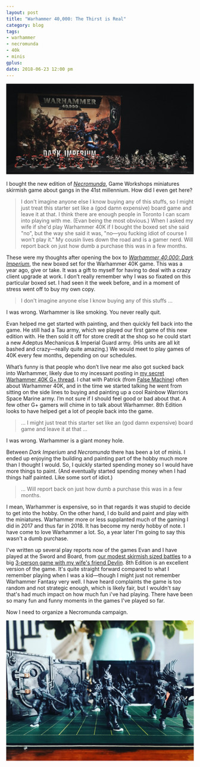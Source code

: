 ```yaml
---
layout: post
title: "Warhammer 40,000: The Thirst is Real"
category: blog
tags:
- warhammer
- necromunda
- 40k
- minis
gplus:
date: 2018-06-23 12:00 pm
---
```



![Painted Dark Imperium](../assets/img/painted-dark-imperium.jpg)

I bought the new edition of [_Necromunda_][Necromunda], Game Workshops miniatures skirmish game about gangs in the 41st millennium. How did I even get here?

> I don't imagine anyone else I know buying any of this stuffs, so I might just treat this starter set like a (god damn expensive) board game and leave it at that. I think there are enough people in Toronto I can scam into playing with me. (Evan being the most obvious.) When I asked my wife if she'd play Warhammer 40K if I bought the boxed set she said "no", but the way she said it was, "no—you fucking idiot of course I won't play it." My cousin lives down the road and is a gamer nerd. Will report back on just how dumb a purchase this was in a few months.

These were my thoughts after opening the box to [_Warhammer 40,000: Dark Imperium_][di], the new boxed set for the Warhammer 40K game. This was a year ago, give or take. It was a gift to myself for having to deal with a crazy client upgrade at work. I don’t really remember why I was so fixated on this particular boxed set. I had seen it the week before, and in a moment of stress went off to buy my own copy.

> I don't imagine anyone else I know buying any of this stuffs …

I was wrong. Warhammer is like smoking. You never really quit. 

Evan helped me get started with painting, and then quickly fell back into the game. He still had a Tau army, which we played our first game of this new edition with. He then sold it off for store credit at the shop so he could start a new Adeptus Mechanicus & Imperial Guard army. (His units are all kit bashed and crazy—really quite amazing.) We would meet to play games of 40K every few months, depending on our schedules.

What’s funny is that people who don’t live near me also got sucked back into Warhammer, likely due to my incessant posting in [my secret Warhammer 40K G+ thread][secret]. I chat with Patrick (from [False Machine][fm]) often about Warhammer 40K, and in the time we started talking he went from sitting on the side lines to buying and painting up a cool Rainbow Warriors Space Marine army. I’m not sure if I should feel good or bad about that. A few other G+ gamers will chime in to talk about Warhammer. 8th Edition looks to have helped get a lot of people back into the game.

> … I might just treat this starter set like an (god damn expensive) board game and leave it at that …

I was wrong. Warhammer is a giant money hole. 

Between *Dark Imperium* and *Necromunda* there has been a lot of minis. I ended up enjoying the building and painting part of the hobby much more than I thought I would. So, I quickly started spending money so I would have more things to paint. (And eventually started spending money when I had things half painted. Like some sort of idiot.)

> … Will report back on just how dumb a purchase this was in a few months.

I mean, Warhammer is expensive, so in that regards it was stupid to decide to get into the hobby. On the other hand, I do build and paint and play with the miniatures. Warhammer more or less supplanted much of the gaming I did in 2017 and thus far in 2018. It has become my nerdy hobby of note. I have come to love Warhammer a lot. So, a year later I'm going to say this wasn't a dumb purchase.

I've written up several play reports now of the games Evan and I have played at the Sword and Board, from [our modest skirmish sized battles][pr1] to a big [3-person game with my wife's friend Devlin][pr2]. 8th Edition is an excellent version of the game. It's quite straight forward compared to what I remember playing when I was a kid—though I might just not remember Warhammer Fantasy very well. I have heard complaints the game is too random and not strategic enough, which is likely fair, but I wouldn't say that's had much impact on how much fun i've had playing. There have been so many fun and funny moments in the games I've played so far.

Now I need to organize a Necromunda campaign.

![Necromunda Escher Gang 1](../assets/img/necromunda-escher-gang-1.jpg)


[di]: /blog/warhammer-40k/
[necromunda]: https://necromunda.com/
[secret]: https://plus.google.com/+RamananS/posts/HACYJre6LTo
[fm]: http://falsemachine.blogspot.com/
[pr1]: http://save.vs.totalpartykill.ca/play-report/play-report-2-imperial-guard-vs-death-guard/
[pr2]: http://save.vs.totalpartykill.ca/play-report/play-report-6-death-gaurd-vs-blood-angels-vs-imperial-guard/